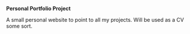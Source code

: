 **Personal Portfolio Project**

A small personal website to point to all my projects. Will be used as a CV some sort. 
